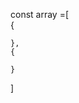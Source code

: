 <!-- //firestoreDatabase -->
 <!-- // collectione array aayi snagalpikkuka -->
 const array =[  
    <!--athil oro verunna documentum object aayi sangalpikkuka -->
    {

    
    },
    {

    }
]
<!-- arrayne map cheythu ororo objectine edkunna same structure aanu avdeyum verunnath -->
